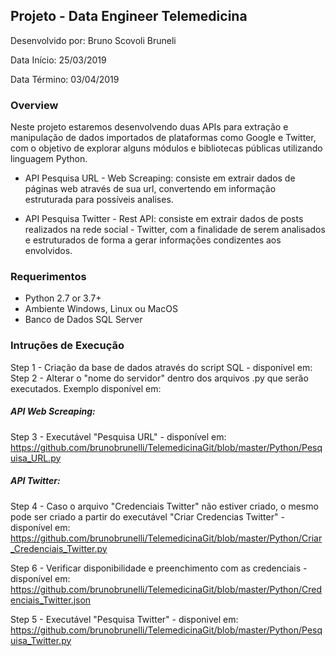 
## Projeto - Data Engineer Telemedicina


Desenvolvido por: Bruno Scovoli Bruneli

Data Início: 25/03/2019

Data Término: 03/04/2019

### Overview


Neste projeto estaremos desenvolvendo duas APIs para extração e manipulação de dados importados de plataformas como Google e Twitter, com o objetivo de explorar alguns módulos e bibliotecas públicas utilizando linguagem Python. 

* API Pesquisa URL - Web Screaping: consiste em extrair dados de páginas web através de sua url, convertendo em informação estruturada para possíveis analises.

* API Pesquisa Twitter - Rest API: consiste em extrair dados de posts realizados na rede social - Twitter, com a finalidade de serem analisados e estruturados de forma a gerar informações condizentes aos envolvidos.

### Requerimentos


* Python 2.7 or 3.7+
* Ambiente Windows, Linux ou  MacOS
* Banco de Dados SQL Server

### Intruções de Execução


Step 1 - Criação da base de dados através do script SQL - disponível em:
Step 2 - Alterar o "nome do servidor" dentro dos arquivos .py que serão executados. Exemplo disponível em:

##### API Web Screaping:

Step 3 - Executável "Pesquisa URL" - disponível em: https://github.com/brunobrunelli/TelemedicinaGit/blob/master/Python/Pesquisa_URL.py

##### API Twitter:

Step 4 - Caso o arquivo "Credenciais Twitter" não estiver criado, o mesmo pode ser criado a partir do executável "Criar Credencias Twitter" - disponível em: https://github.com/brunobrunelli/TelemedicinaGit/blob/master/Python/Criar_Credenciais_Twitter.py

Step 6 - Verificar disponibilidade e preenchimento com as credenciais - disponível em: https://github.com/brunobrunelli/TelemedicinaGit/blob/master/Python/Credenciais_Twitter.json 

Step 5 - Executável "Pesquisa Twitter" - disponivel em: https://github.com/brunobrunelli/TelemedicinaGit/blob/master/Python/Pesquisa_Twitter.py







